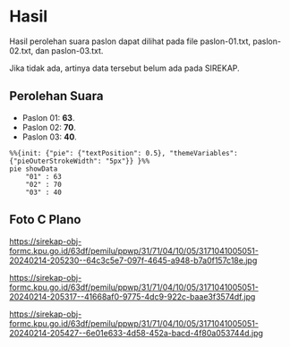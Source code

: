 # Hasil

Hasil perolehan suara paslon dapat dilihat pada file paslon-01.txt, paslon-02.txt, dan paslon-03.txt.

Jika tidak ada, artinya data tersebut belum ada pada SIREKAP.

## Perolehan Suara

 * Paslon 01: **63**.
 * Paslon 02: **70**.
 * Paslon 03: **40**.

```mermaid
%%{init: {"pie": {"textPosition": 0.5}, "themeVariables": {"pieOuterStrokeWidth": "5px"}} }%%
pie showData
    "01" : 63
    "02" : 70
    "03" : 40
```
## Foto C Plano

https://sirekap-obj-formc.kpu.go.id/63df/pemilu/ppwp/31/71/04/10/05/3171041005051-20240214-205230--64c3c5e7-097f-4645-a948-b7a0f157c18e.jpg

https://sirekap-obj-formc.kpu.go.id/63df/pemilu/ppwp/31/71/04/10/05/3171041005051-20240214-205317--41668af0-9775-4dc9-922c-baae3f3574df.jpg

https://sirekap-obj-formc.kpu.go.id/63df/pemilu/ppwp/31/71/04/10/05/3171041005051-20240214-205427--6e01e633-4d58-452a-bacd-4f80a053744d.jpg
